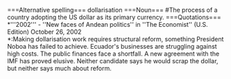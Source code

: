 ===Alternative spelling===
dollarisation
===Noun===
#The process of a country adopting the US dollar as its primary currency.
===Quotations===
*'''2002''' - ''New faces of Andean politics''  in ''The Economist'' (U.S. Edition) October 26, 2002  
*:Making dollarisation work requires structural reform, something President Noboa has failed to achieve. Ecuador's businesses are struggling against high costs. The public finances face a shortfall. A new agreement with the IMF has proved elusive. Neither candidate says he would scrap the dollar, but neither says much about reform.